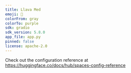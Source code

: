 ```yaml
---
title: Llava Med
emoji: 🦀
colorFrom: gray
colorTo: purple
sdk: gradio
sdk_version: 5.8.0
app_file: app.py
pinned: false
license: apache-2.0
---
```


Check out the configuration reference at https://huggingface.co/docs/hub/spaces-config-reference

